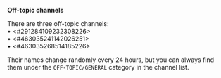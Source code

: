 **Off-topic channels**

There are three off-topic channels:  
• <#291284109232308226>  
• <#463035241142026251>  
• <#463035268514185226>  

Their names change randomly every 24 hours, but you can always find them under the `OFF-TOPIC/GENERAL` category in the channel list.
